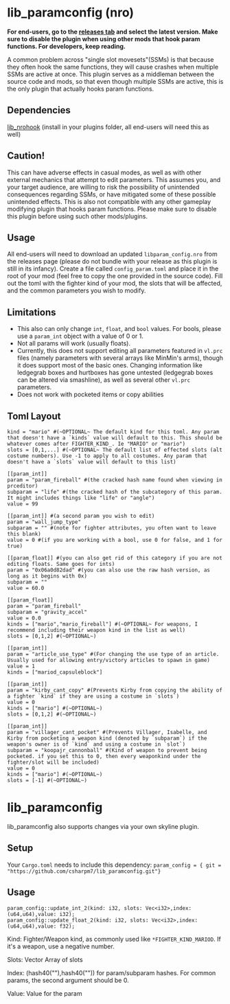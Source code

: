 # lib_paramconfig (nro)

**For end-users, go to the [releases tab](https://github.com/CSharpM7/lib_paramconfig/releases) and select the latest version. Make sure to disable the plugin when using other mods that hook param functions. For developers, keep reading.**

A common problem across "single slot movesets"(SSMs) is that because they often hook the same functions, they will cause crashes when multiple SSMs are active at once. This plugin serves as a middleman between the source code and mods, so that even though multiple SSMs are active, this is the only plugin that actually hooks param functions.

## Dependencies
[lib_nrohook](https://github.com/ultimate-research/nro-hook-plugin/releases) (install in your plugins folder, all end-users will need this as well)

## Caution!
This can have adverse effects in casual modes, as well as with other external mechanics that attempt to edit parameters. This assumes you, and your target audience, are willing to risk the possibility of unintended consequences regarding SSMs, or have mitigated some of these possible unintended effects. This is also not compatible with any other gameplay modifying plugin that hooks param functions. Please make sure to disable this plugin before using such other mods/plugins.

## Usage
All end-users will need to download an updated `libparam_config.nro` from the releases page (please do not bundle with your release as this plugin is still in its infancy). Create a file called `config_param.toml` and place it in the root of your mod (feel free to copy the one provided in the source code). Fill out the toml with the fighter kind of your mod, the slots that will be affected, and the common parameters you wish to modify.

## Limitations
- This also can only change `int`, `float`, and `bool` values. For bools, please use a `param_int` object with a value of 0 or 1.
- Not all params will work (usually floats).
- Currently, this does not support editing all parameters featured in `vl.prc` files (namely parameters with several arrays like MinMin's arms), though it does support most of the basic ones. Changing information like ledgegrab boxes and hurtboxes has gone untested (ledgegrab boxes can be altered via smashline), as well as several other `vl.prc` parameters.
- Does not work with pocketed items or copy abilities

## Toml Layout

```
kind = "mario" #(~OPTIONAL~ The default kind for this toml. Any param that doesn't have a `kinds` value will default to this. This should be whatever comes after FIGHTER_KIND_. Ie "MARIO" or "mario")
slots = [0,1,...] #(~OPTIONAL~ The default list of effected slots (alt costume numbers). Use -1 to apply to all costumes. Any param that doesn't have a `slots` value will default to this list)

[[param_int]]
param = "param_fireball" #(the cracked hash name found when viewing in prceditor)
subparam = "life" #(the cracked hash of the subcategory of this param. It might includes things like "life" or "angle")
value = 99 

[[param_int]] #(a second param you wish to edit)
param = "wall_jump_type" 
subparam = "" #(note for fighter attributes, you often want to leave this blank)
value = 0 #(if you are working with a bool, use 0 for false, and 1 for true)

[[param_float]] #(you can also get rid of this category if you are not editing floats. Same goes for ints)
param = "0x06a0d82dad" #(you can also use the raw hash version, as long as it begins with 0x)
subparam = ""
value = 60.0

[[param_float]]
param = "param_fireball"
subparam = "gravity_accel"
value = 0.0
kinds = ["mario","mario_fireball"] #(~OPTIONAL~ For weapons, I recommend including their weapon kind in the list as well)
slots = [0,1,2] #(~OPTIONAL~)

[[param_int]]
param = "article_use_type" #(For changing the use type of an article. Usually used for allowing entry/victory articles to spawn in game)
value = 1
kinds = ["mariod_capsuleblock"]

[[param_int]]
param = "kirby_cant_copy" #(Prevents Kirby from copying the ability of a fighter `kind` if they are using a costume in `slots`)
value = 0
kinds = ["mario"] #(~OPTIONAL~)
slots = [0,1,2] #(~OPTIONAL~)

[[param_int]]
param = "villager_cant_pocket" #(Prevents Villager, Isabelle, and Kirby from pocketing a weapon kind (denoted by `subparam`) if the weapon's owner is of `kind` and using a costume in `slot`)
subparam = "koopajr_cannonball" #(Kind of weapon to prevent being pocketed. if you set this to 0, then every weaponkind under the fighter/slot will be included)
value = 0
kinds = ["mario"] #(~OPTIONAL~)
slots = [-1] #(~OPTIONAL~)
```

# lib_paramconfig

lib_paramconfig also supports changes via your own skyline plugin.

## Setup
Your `Cargo.toml` needs to include this dependency:
`param_config = { git = "https://github.com/csharpm7/lib_paramconfig.git"}`

## Usage
```
param_config::update_int_2(kind: i32, slots: Vec<i32>,index: (u64,u64),value: i32);
param_config::update_float_2(kind: i32, slots: Vec<i32>,index: (u64,u64),value: f32);
```
Kind: Fighter/Weapon kind, as commonly used like `*FIGHTER_KIND_MARIOD`. If it's a weapon, use a negative number.

Slots: Vector Array of slots

Index: (hash40(""),hash40("")) for param/subparam hashes. For common params, the second argument should be 0.

Value: Value for the param
